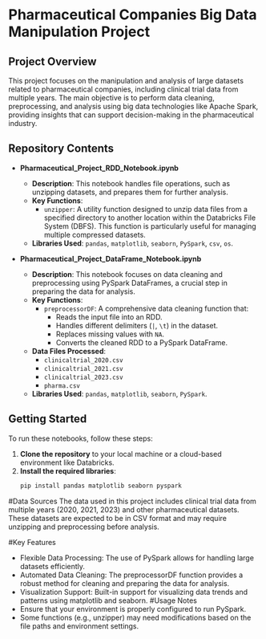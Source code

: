 # Pharmaceutical Companies Big Data Manipulation Project

## Project Overview

This project focuses on the manipulation and analysis of large datasets related to pharmaceutical companies, including clinical trial data from multiple years. The main objective is to perform data cleaning, preprocessing, and analysis using big data technologies like Apache Spark, providing insights that can support decision-making in the pharmaceutical industry.

## Repository Contents

- **Pharmaceutical_Project_RDD_Notebook.ipynb**  
  - **Description**: This notebook handles file operations, such as unzipping datasets, and prepares them for further analysis.
  - **Key Functions**:
    - `unzipper`: A utility function designed to unzip data files from a specified directory to another location within the Databricks File System (DBFS). This function is particularly useful for managing multiple compressed datasets.
  - **Libraries Used**: `pandas`, `matplotlib`, `seaborn`, `PySpark`, `csv`, `os`.

- **Pharmaceutical_Project_DataFrame_Notebook.ipynb**  
  - **Description**: This notebook focuses on data cleaning and preprocessing using PySpark DataFrames, a crucial step in preparing the data for analysis.
  - **Key Functions**:
    - `preprocessorDF`: A comprehensive data cleaning function that:
      - Reads the input file into an RDD.
      - Handles different delimiters (`|`, `\t`) in the dataset.
      - Replaces missing values with `NA`.
      - Converts the cleaned RDD to a PySpark DataFrame.
  - **Data Files Processed**:
    - `clinicaltrial_2020.csv`
    - `clinicaltrial_2021.csv`
    - `clinicaltrial_2023.csv`
    - `pharma.csv`
  - **Libraries Used**: `pandas`, `matplotlib`, `seaborn`, `PySpark`.

## Getting Started

To run these notebooks, follow these steps:

1. **Clone the repository** to your local machine or a cloud-based environment like Databricks.
2. **Install the required libraries**:
   ```bash
   pip install pandas matplotlib seaborn pyspark

#Data Sources
The data used in this project includes clinical trial data from multiple years (2020, 2021, 2023) and other pharmaceutical datasets. These datasets are expected to be in CSV format and may require unzipping and preprocessing before analysis.

#Key Features
- Flexible Data Processing: The use of PySpark allows for handling large datasets efficiently.
- Automated Data Cleaning: The preprocessorDF function provides a robust method for cleaning and preparing the data for analysis.
- Visualization Support: Built-in support for visualizing data trends and patterns using matplotlib and seaborn.
#Usage Notes
- Ensure that your environment is properly configured to run PySpark.
- Some functions (e.g., unzipper) may need modifications based on the file paths and environment settings.
